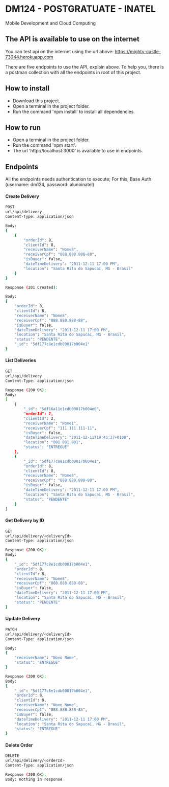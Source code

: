 # DM124 - POSTGRATUATE - INATEL
Mobile Development and Cloud Computing

## The API is available to use on the internet
You can test api on the internet using the url above:
https://mighty-castle-73044.herokuapp.com

There are five endpoints to use the API, explain above.
To help you, there is a postman collection with all the endpoints in root of this project.

## How to install

- Download this project.
- Open a terminal in the project folder.
- Run the command 'npm install' to install all dependencies.

## How to run

- Open a terminal in the project folder.
- Run the command 'npm start'.
- The url 'http://localhost:3000' is available to use in endpoints.

## Endpoints

All the endpoints needs authentication to execute;
For this, Base Auth (username: dm124, password: alunoinatel)

#### Create Delivery

```bash
POST
url/api/delivery
Content-Type: application/json

Body:
{
	{
		"orderId": 8,
		"clientId": 8,
		"receiverName": "Nome8",
		"receiverCpf": "888.888.888-88",
		"isBuyer": false,
		"dateTimeDelivery": "2011-12-11 17:00 PM",
		"location": "Santa Rita do Sapucaí, MG - Brasil"
	}
}

Response (201 Created):

Body:
{
    "orderId": 8,
    "clientId": 8,
    "receiverName": "Nome8",
    "receiverCpf": "888.888.888-88",
    "isBuyer": false,
    "dateTimeDelivery": "2011-12-11 17:00 PM",
    "location": "Santa Rita do Sapucaí, MG - Brasil",
    "status": "PENDENTE",
    "_id": "5df177c8e1cdb00017b004e1"
}

```

#### List Deliveries
```bash
GET
url/api/delivery
Content-Type: application/json

Response (200 OK):
Body:
[
    {
        "_id": "5df16a11e1cdb00017b004e0",
        "orderId": 7,
        "clientId": 2,
        "receiverName": "Nome1",
        "receiverCpf": "111.111.111-11",
        "isBuyer": false,
        "dateTimeDelivery": "2011-12-11T19:43:37+0100",
        "location": "001 001 001",
        "status": "ENTREGUE"
    },
    {
        "_id": "5df177c8e1cdb00017b004e1",
        "orderId": 8,
        "clientId": 8,
        "receiverName": "Nome8",
        "receiverCpf": "888.888.888-88",
        "isBuyer": false,
        "dateTimeDelivery": "2011-12-11 17:00 PM",
        "location": "Santa Rita do Sapucaí, MG - Brasil",
        "status": "PENDENTE"
    }
]
```

#### Get Delivery by ID

```bash
GET
url/api/delivery/<deliveryId>
Content-Type: application/json

Response (200 OK):
Body:
{
	"_id": "5df177c8e1cdb00017b004e1",
	"orderId": 8,
	"clientId": 8,
	"receiverName": "Nome8",
	"receiverCpf": "888.888.888-88",
	"isBuyer": false,
	"dateTimeDelivery": "2011-12-11 17:00 PM",
	"location": "Santa Rita do Sapucaí, MG - Brasil",
	"status": "PENDENTE"
}
```

#### Update Delivery

```bash
PATCH
url/api/delivery/<deliveryId>
Content-Type: application/json

Body:
{
    "receiverName": "Novo Nome",
    "status": "ENTREGUE"
}

Response (200 OK):
Body:
{
	"_id": "5df177c8e1cdb00017b004e1",
	"orderId": 8,
	"clientId": 8,
	"receiverName": "Novo Nome",
	"receiverCpf": "888.888.888-88",
	"isBuyer": false,
	"dateTimeDelivery": "2011-12-11 17:00 PM",
	"location": "Santa Rita do Sapucaí, MG - Brasil",
	"status": "ENTREGUE"
}
```

#### Delete Order

```bash
DELETE
url/api/delivery/<orderId>
Content-Type: application/json

Response (200 OK):
Body: nothing in response

```
